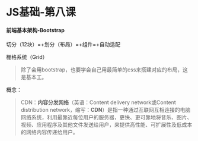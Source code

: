 # JS基础-第八课

#### 前端基本架构-Bootstrap

切分（12块）=+划分（布局）=+组件=+自动适配

栅格系统（Grid）

> 除了会用bootstrap，也要学会自己用最简单的css来搭建对应的布局，这是基本工。

概念：

> CDN：**内容分发网络**（英语：Content delivery network或Content distribution network，缩写：**CDN**）是指一种通过互联网互相连接的电脑网络系统，利用最靠近每位用户的服务器，更快、更可靠地将音乐、图片、视频、应用程序及其他文件发送给用户，来提供高性能、可扩展性及低成本的网络内容传递给用户。

